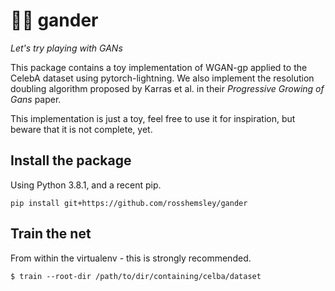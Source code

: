 # 🙎‍♂️ gander
_Let's try playing with GANs_

This package contains a toy implementation of WGAN-gp applied to the CelebA dataset using pytorch-lightning.
We also implement the resolution doubling algorithm proposed by Karras et al. in their _Progressive Growing of Gans_ paper.

This implementation is just a toy, feel free to use it for inspiration, but beware that it is not complete, yet.

## Install the package

Using Python 3.8.1, and a recent pip.
```
pip install git+https://github.com/rosshemsley/gander
```

## Train the net

From within the virtualenv - this is strongly recommended.
```
$ train --root-dir /path/to/dir/containing/celba/dataset
```

